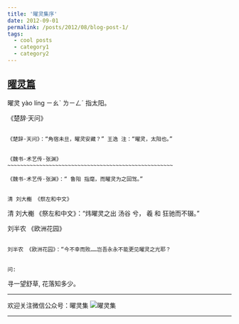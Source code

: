 ```yaml
---
title: '曜灵集序'
date: 2012-09-01
permalink: /posts/2012/08/blog-post-1/
tags:
  - cool posts
  - category1
  - category2
---
```


[曜灵篇](https://brettlvgithubio.readthedocs.io/en/latest/poem/index.html)
------

曜灵 yào líng ㄧㄠˋ ㄌㄧㄥˊ 指太阳。

《楚辞·天问》
~~~~~~~~~~~~~~~~~~~~~~~~~~~~~~~~~~~~~~~~~~~~~~~~~~~~~~~~~~~~~~~~

《楚辞·天问》：“角宿未旦，曜灵安藏？” 王逸 注：“曜灵，太阳也。”


《魏书·术艺传·张渊》
~~~~~~~~~~~~~~~~~~~~~~~~~~~~~~~~~~~~~~~~~~~~~~~~~~~~

《魏书·术艺传·张渊》：“ 鲁阳 指麾，而曜灵为之回驾。”


清 刘大櫆 《祭左和中文》
~~~~~~~~~~~~~~~~~~~~~~~~~~~~~~~~~~~~~~~~~~~~~~~~~~~~~~~~~~~~~~~~~~~

清 刘大櫆 《祭左和中文》：“炜曜灵之出 汤谷 兮， 羲 和 狂驰而不辍。”

刘半农 《欧洲花园》
~~~~~~~~~~~~~~~~~~~~~~~~~~~~~~~~~~~~~~~~~~~~~~~~~~~~~~~~~~~~~~

刘半农 《欧洲花园》：“今不幸而败……岂吾永永不能更见曜灵之光耶？


问:
~~~~~~~~~~~~~~~~~~~~~~~~~~~~~~~~~~~~~~~~~~~~~~~~~~~~~~~~~~~~~~

寻一望舒草, 花落知多少。


-----

欢迎关注微信公众号：曜灵集
![曜灵集](wxgzhsys.png)

-----


